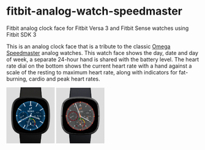 # fitbit-analog-watch-speedmaster
Fitbit analog clock face for Fitbit Versa 3 and Fitbit Sense watches using Fitbit SDK 3


This is an analog clock face that is a tribute to the classic [Omega Speedmaster](https://www.omegawatches.com/en-us/watches/speedmaster)
analog watches. This watch face shows the day, date and day of week,
a separate 24-hour hand is shared with the battery level. The heart rate dial on the 
bottom shows the current heart rate with a hand against a scale of the resting to maximum
heart rate, along with indicators for fat-burning, cardio and peak heart rates.

<img src="./WhiteOnBlueWatch.png" alt="White on Blue Speedmaster" width="25%"> 
<img src="./OrangeOnGreyWatch.png" alt="Orange on White Speedmaster" width="25%">
